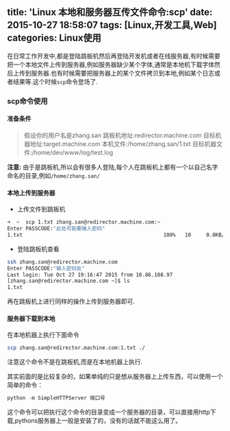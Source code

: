 title: 'Linux 本地和服务器互传文件命令:scp'
date: 2015-10-27 18:58:07
tags: [Linux,开发工具,Web]
categories: Linux使用
---
在日常工作开发中,都是登陆跳板机然后再登陆开发机或者在线服务器,有时候需要把一个本地文件上传到服务器,例如服务器缺少某个字体,通常是本地机下载字体然后上传到服务器.也有时候需要把服务器上的某个文件拷贝到本地,例如某个日志或者结果等.这个时候`scp`命令登场了.

### scp命令使用
#### 准备条件
> 假设你的用户名是zhang.san
> 跳板机地址:redirector.machine.com
> 目标机器地址:target.machine.com
> 本机文件:/home/zhang.san/1.txt
> 目标机器文件:/home/dev/www/log/test.log

**注意:** 由于是跳板机,所以会有很多人登陆,每个人在跳板机上都有一个以自己名字命名的目录,例如`/home/zhang.san/`

#### 本地上传到服务器 
* 上传文件到跳板机

```bash
➜  ~  scp 1.txt zhang.san@redirector.machine.com:~
Enter PASSCODE:"此处可能要输入密码"
1.txt                                              100%   10     0.0KB/s   00:00    
```

* 登陆跳板机查看

```bash
ssh zhang.san@redirector.machine.com
Enter PASSCODE:"输入密码处"
Last login: Tue Oct 27 19:16:47 2015 from 10.86.108.97
[zhang.san@redirector.machine.com ~]$ ls
1.txt
```
 再在跳板机上进行同样的操作上传到服务器即可.

#### 服务器下载到本地
在本地机器上执行下面命令
```bash
scp zhang.san@redirector.machine.com:1.txt ./ 
```
注意这个命令不是在跳板机,而是在本地机器上执行.

其实前面的是比较复杂的，如果单纯的只是想从服务器上上传东西，可以使用一个简单的命令：
```python
python -m SimpleHTTPServer 端口号
```
这个命令可以把执行这个命令的目录变成一个服务器的目录，可以直接用http下载,pythons服务器上一般是安装了的，没有的话就不能这么用了。
